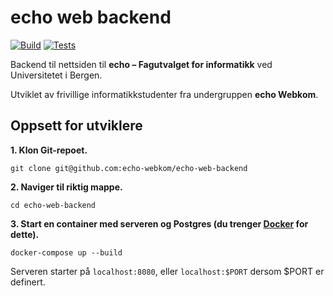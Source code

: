 # echo web backend

[![Build](https://github.com/echo-webkom/echo-web-backend/actions/workflows/build.yaml/badge.svg)](https://github.com/echo-webkom/echo-web-backend/actions/workflows/build.yaml)
[![Tests](https://github.com/echo-webkom/echo-web-backend/actions/workflows/test.yaml/badge.svg)](https://github.com/echo-webkom/echo-web-backend/actions/workflows/test.yaml)


Backend til nettsiden til **echo – Fagutvalget for informatikk** ved Universitetet i Bergen.

Utviklet av frivillige informatikkstudenter fra undergruppen **echo Webkom**.

## Oppsett for utviklere

**1. Klon Git-repoet.**

    git clone git@github.com:echo-webkom/echo-web-backend

**2. Naviger til riktig mappe.**

    cd echo-web-backend

**3. Start en container med serveren og Postgres (du trenger [Docker](https://docs.docker.com/compose/install) for dette).**

    docker-compose up --build

Serveren starter på `localhost:8080`, eller `localhost:$PORT` dersom $PORT er definert.
